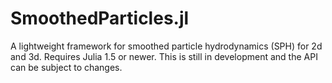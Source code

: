 # SmoothedParticles.jl
A lightweight framework for smoothed particle hydrodynamics (SPH) for 2d and 3d. Requires Julia 1.5 or newer.
This is still in development and the API can be subject to changes.